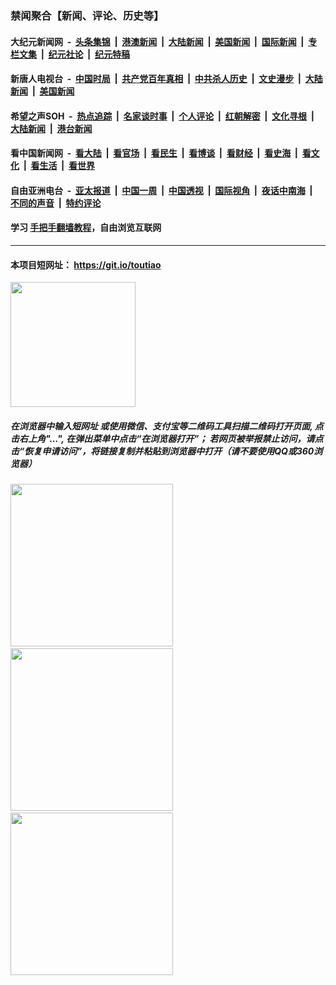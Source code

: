 ### 禁闻聚合【新闻、评论、历史等】

#### 大纪元新闻网 &nbsp;-&nbsp; [头条集锦](indexes/E头条集锦.md?t=03071432) &nbsp;|&nbsp; [港澳新闻](indexes/E港澳新闻.md?t=03071432)  &nbsp;|&nbsp; [大陆新闻](indexes/E大陆新闻.md?t=03071432) &nbsp;|&nbsp; [美国新闻](indexes/E美国新闻.md?t=03071432) &nbsp;|&nbsp; [国际新闻](indexes/E国际新闻.md?t=03071432) &nbsp;|&nbsp; [专栏文集](indexes/E专栏文集.md?t=03071432) &nbsp;|&nbsp; [纪元社论](indexes/E纪元社论.md?t=03071432) &nbsp;|&nbsp; [纪元特稿](indexes/E纪元特稿.md?t=03071432) 

#### 新唐人电视台 &nbsp;-&nbsp; [中国时局](indexes/N中国时局.md?t=03071432) &nbsp;|&nbsp; [共产党百年真相](indexes/N共产党百年真相.md?t=03071432) &nbsp;|&nbsp; [中共杀人历史](indexes/N中共杀人历史.md?t=03071432) &nbsp;|&nbsp; [文史漫步](indexes/N文史漫步.md?t=03071432) &nbsp;|&nbsp; [大陆新闻](indexes/N大陆新闻.md?t=03071432) &nbsp;|&nbsp; [美国新闻](indexes/N美国新闻.md?t=03071432)

#### 希望之声SOH &nbsp;-&nbsp; [热点追踪](indexes/H热点追踪.md?t=03071432) &nbsp;|&nbsp; [名家谈时事](indexes/H名家谈时事.md?t=03071432) &nbsp;|&nbsp; [个人评论](indexes/H个人评论.md?t=03071432)  &nbsp;|&nbsp; [红朝解密](indexes/H红朝解密.md?t=03071432) &nbsp;|&nbsp; [文化寻根](indexes/H文化寻根.md?t=03071432) &nbsp;|&nbsp; [大陆新闻](indexes/H大陆新闻.md?t=03071432) &nbsp;|&nbsp; [港台新闻](indexes/H港台新闻.md?t=03071432)

#### 看中国新闻网 &nbsp;-&nbsp; [看大陆](indexes/S看大陆.md?t=03071432) &nbsp;|&nbsp; [看官场](indexes/S看官场.md?t=03071432) &nbsp;|&nbsp; [看民生](indexes/S看民生.md?t=03071432)  &nbsp;|&nbsp; [看博谈](indexes/S看博谈.md?t=03071432) &nbsp;|&nbsp; [看财经](indexes/S看财经.md?t=03071432) &nbsp;|&nbsp; [看史海](indexes/S看史海.md?t=03071432) &nbsp;|&nbsp; [看文化](indexes/S看文化.md?t=03071432) &nbsp;|&nbsp; [看生活](indexes/S看生活.md?t=03071432) &nbsp;|&nbsp; [看世界](indexes/S看世界.md?t=03071432)

#### 自由亚洲电台 &nbsp;-&nbsp; [亚太报道](indexes/R亚太报道.md?t=03071432) &nbsp;|&nbsp; [中国一周](indexes/R中国一周.md?t=03071432) &nbsp;|&nbsp; [中国透视](indexes/R中国透视.md?t=03071432)  &nbsp;|&nbsp; [国际视角](indexes/R国际视角.md?t=03071432) &nbsp;|&nbsp; [夜话中南海](indexes/R夜话中南海.md?t=03071432) &nbsp;|&nbsp; [不同的声音](indexes/R不同的声音.md?t=03071432) &nbsp;|&nbsp; [特约评论](indexes/R特约评论.md?t=03071432)

#### 学习 [手把手翻墙教程](https://github.com/gfw-breaker/guides/wiki)，自由浏览互联网

----

#### 本项目短网址： https://git.io/toutiao
<img src="https://raw.githubusercontent.com/gfw-breaker/banned-news/master/scripts/img/qr.png" width="200px"/>  

##### 在浏览器中输入短网址 或使用微信、支付宝等二维码工具扫描二维码打开页面, 点击右上角"...", 在弹出菜单中点击“在浏览器打开”； 若网页被举报禁止访问，请点击“恢复申请访问”，将链接复制并粘贴到浏览器中打开（请不要使用QQ或360浏览器）

<img src="https://raw.githubusercontent.com/gfw-breaker/banned-news/master/scripts/img/1.png" width="260px"/> &nbsp; <img src="https://raw.githubusercontent.com/gfw-breaker/banned-news/master/scripts/img/2.png" width="260px"/> &nbsp; <img src="https://raw.githubusercontent.com/gfw-breaker/banned-news/master/scripts/img/3.png" width="260px"/>
